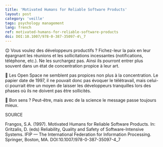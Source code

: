 ```yaml
---
title: 'Motivated Humans for Reliable Software Products'
layout: post
category: 'veille'
tags: psychology management
lang: french
ref: motivated-humans-for-reliable-software-products
doi: DOI:10.1007/978-0-387-35097-4\_7
---
```


😌 Vous voulez des développeurs productifs ? Fichez-leur la paix en leur épargnant les réunions et les sollicitations incessantes (notifications, téléphone, etc.). Ne les surchargez pas. Ainsi ils pourront entrer plus souvent dans un état de concentration propice à leur art.

📢 Les Open Space ne semblent pas propices non plus à la concentration. Le papier date de 1997, il ne pouvait donc pas évoquer le télétravail, mais celui-ci pourrait être un moyen de laisser les développeurs tranquilles lors des phases où ils ne doivent pas être sollicités.

🥼 Bon sens ? Peut-être, mais avec de la science le message passe toujours mieux.

SOURCE

Frangos, S.A. (1997). Motivated Humans for Reliable Software Products. In: Gritzalis, D. (eds) Reliability, Quality and Safety of Software-Intensive Systems. IFIP — The International Federation for Information Processing. Springer, Boston, MA. DOI:10.1007/978-0-387-35097-4\_7